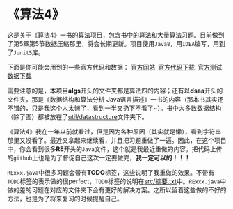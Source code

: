 # 《算法4》

这是关于《算法4》一书的算法项目，包含书中的算法和大量算法习题。目前做到了第5章第5节数据压缩那里，将会长期更新。项目使用`Java8`，用`IDEA`编写，用到了`Junit5`库。

下面是你可能会用到的一些官方代码和数据：
[官方网站](http://algs4.cs.princeton.edu/home/) [官方代码下载](http://algs4.cs.princeton.edu/code/algs4.jar) [官方测试数据下载](http://algs4.cs.princeton.edu/code/algs4-data.zip)

需要注意的是，本项目**algs**开头的文件夹都是算法四的内容；还有以**dsaa**开头的文件夹，那是《数据结构和算法分析 Java语言描述》一书的内容（那本书其实还不错的，只是我这个人太懒了，看到一半又扔下不看了~）。书中大多数数据结构（除了图）都被放在了[util/datastructure](https://github.com/taowu750/DSAA_JAVA/blob/master/src/util/datastructure)文件夹下。

《算法4》我在一年以前就看过，但是因为各种原因（其实就是懒），看到字符串那里又没看了。最近又拿起来继续看，并且把习题重做了一遍。因此，在这个项目中，你会看到很多**RE**开头的`Java`文件，这个就是我最近重做的内容。把代码上传的`github`上也是为了督促自己这次一定要做完，**我一定可以的！！！**

`RExxx.java`中很多习题会带有**TODO**标签，这些说明了我重做的效果。不带有`TODO`标签的表示做的很perfect，`TODO`标签的说明在[src/摘要.txt](https://github.com/taowu750/DSAA_JAVA/blob/master/src/%E6%91%98%E8%A6%81.txt)中。`RExxx.java`中做的差的习题在对应的文件夹下会有更好的解决方案。之所以留着这些做的不好的方法，也是为了将来复习的时候提醒自己。

